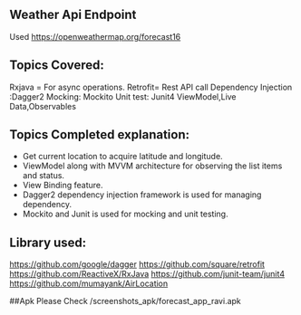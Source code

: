 
## Weather Api Endpoint
Used https://openweathermap.org/forecast16

## Topics Covered:
Rxjava = For async operations.
Retrofit= Rest API call
Dependency Injection :Dagger2
Mocking: Mockito 
Unit test: Junit4
ViewModel,Live Data,Observables

## Topics Completed explanation:
- Get current location to acquire latitude and longitude.
- ViewModel along with MVVM architecture for observing the list items and status.
- View Binding feature.
- Dagger2 dependency injection framework is used for managing dependency.
- Mockito and Junit is used for mocking and unit testing.

## Library used:
https://github.com/google/dagger
https://github.com/square/retrofit
https://github.com/ReactiveX/RxJava
https://github.com/junit-team/junit4
https://github.com/mumayank/AirLocation


##Apk
Please Check /screenshots_apk/forecast_app_ravi.apk

